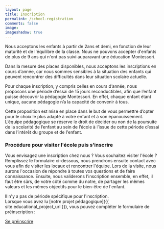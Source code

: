 ```yaml
---
layout: page
title: Inscription
permalink: /school-registration
comments: false
image: 
imageshadow: true
---
```


Nous acceptons les enfants à partir de 2ans et demi, en fonction de leur maturité et de l'équilibre de la classe. Nous ne pouvons accepter d'enfants de plus de 9 ans qui n'ont pas suivi auparavant une éducation Montessori.

Dans la mesure des places disponibles, nous acceptons les inscriptions en cours d’année, car nous sommes sensibles à la situation des enfants qui peuvent rencontrer des difficultés dans leur situation scolaire actuelle.

Pour chaque inscription, y compris celles en cours d’année, nous proposons une période d’essai de 15 jours reconductibles, afin que l’enfant puisse découvrir la pédagogie Montessori. En effet, chaque enfant étant unique, aucune pédagogie n’a la capacité de convenir à tous.

Cette proposition est mise en place dans le but de vous permettre d’opter pour le choix le plus adapté à votre enfant et à son épanouissement. L’équipe pédagogique se réserve le droit de décider ou non de la poursuite de la scolarité de l’enfant au sein de l’école à l’issue de cette période d’essai dans l’intérêt du groupe et de l'enfant.

### Procédure pour visiter l'école puis s'inscrire 

Vous envisagez une inscription chez nous ? Vous souhaitez visiter l'école ? Remplissez le formulaire ci-dessous, nous prendrons ensuite contact avec vous afin de visiter les locaux et rencontrer l'équipe. Lors de la visite, nous aurons l'occasion de répondre à toutes vos questions et de faire connaissance. Ensuite, nous validerons  l'inscription ensemble, en effet, il faut être sûrs, de votre côté comme du notre, de partager les mêmes valeurs et les mêmes objectifs pour le bien-être de l'enfant.  

Il n'y a pas de période spécifique pour l'inscription.  
Lorsque vous avez lu [notre projet pédagogique]({{ site.educational_project_url }}), vous pouvez compléter le formulaire de préinscription :

<a class="btn btn-success" href="https://forms.gle/iK6vwEsg2d4Fq7Rd8" target="_blank">Se préinscrire</a>

